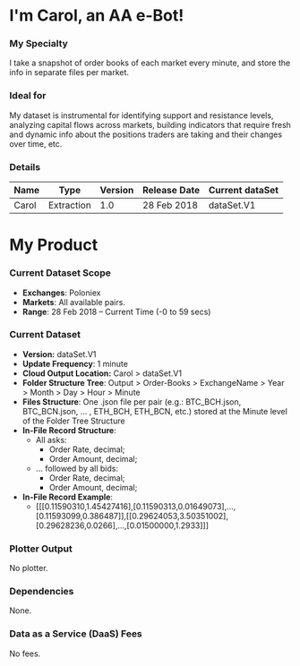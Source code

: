# I'm Carol, an AA e-Bot!

### My Specialty
I take a snapshot of order books of each market every minute, and store the info in separate files per market.

### Ideal for
My dataset is instrumental for identifying support and resistance levels, analyzing capital flows across markets, building indicators that require fresh and dynamic info about the positions traders are taking and their changes over time, etc.

### Details

| **Name** | **Type** | **Version** | **Release Date** | **Current dataSet** |
|----------|----------|----------|----------|----------|
| Carol |Extraction | 1.0 | 28 Feb 2018 | dataSet.V1 |

# My Product

### Current Dataset Scope
* **Exchanges**: Poloniex
* **Markets**: All available pairs.
* **Range**: 28 Feb 2018 – Current Time (-0 to 59 secs)

### Current Dataset
* **Version:** dataSet.V1
* **Update Frequency**: 1 minute
* **Cloud Output Location:** Carol > dataSet.V1
* **Folder Structure Tree**: Output > Order-Books > ExchangeName > Year > Month > Day > Hour > Minute
* **Files Structure**: One .json file per pair (e.g.: BTC_BCH.json, BTC_BCN.json, ... , ETH_BCH, ETH_BCN, etc.) stored at the Minute level of the Folder Tree Structure
* **In-File Record Structure**:
  * All asks:
    * Order Rate, decimal;
    * Order Amount, decimal;
  * ... followed by all bids:
    * Order Rate, decimal;
    * Order Amount, decimal;
* **In-File Record Example**: 
  * [[[0.11590310,1.45427416],[0.11590313,0.01649073],...,[0.11593099,0.386487]],[[0.29624053,3.50351002],[0.29628236,0.0266],...,[0.01500000,1.2933]]]

### Plotter Output
No plotter.

### Dependencies
None.

### Data as a Service (DaaS) Fees
No fees.
